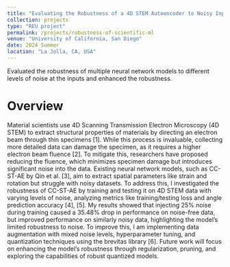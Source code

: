 ```yaml
---
title: "Evaluating the Robustness of a 4D STEM Autoencoder to Noisy Inputs"
collection: projects
type: "REU project"
permalink: /projects/robustness-of-scientific-ml
venue: "University of California, San Diego"
date: 2024 Summer
location: "La Jolla, CA, USA"
---
```


Evaluated the robustness of multiple neural network models to different levels of noise at the inputs and enhanced the robustness.

Overview
======
Material scientists use 4D Scanning Transmission Electron Microscopy (4D STEM) to extract
structural properties of materials by directing an electron beam through thin specimens [1]. While
this process is invaluable, collecting more detailed data can damage the specimen, as it requires a
higher electron beam fluence [2]. To mitigate this, researchers have proposed reducing the fluence,
which minimizes specimen damage but introduces significant noise into the data. Existing neural
network models, such as CC-ST-AE by Qin et al. [3], aim to extract spatial parameters like strain
and rotation but struggle with noisy datasets. To address this, I investigated the robustness of
CC-ST-AE by training and testing it on 4D STEM data with varying levels of noise, analyzing
metrics like training/testing loss and angle prediction accuracy [4], [5]. My results showed that
injecting 25% noise during training caused a 35.48% drop in performance on noise-free data, but
improved performance on similarly noisy data, highlighting the model’s limited robustness to noise.
To improve this, I am implementing data augmentation with mixed noise levels, hyperparameter
tuning, and quantization techniques using the brevitas library [6]. Future work will focus on
enhancing the model’s robustness through regularization, pruning, and exploring the capabilities
of robust quantized models.

